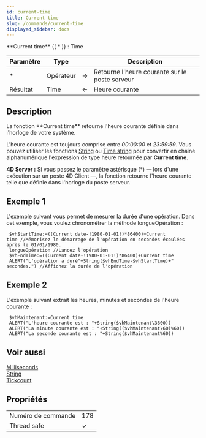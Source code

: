 ```yaml
---
id: current-time
title: Current time
slug: /commands/current-time
displayed_sidebar: docs
---
```


<!--REF #_command_.Current time.Syntax-->**Current time** {( * )} : Time<!-- END REF-->
<!--REF #_command_.Current time.Params-->
| Paramètre | Type |  | Description |
| --- | --- | --- | --- |
| * | Opérateur | &#8594;  | Retourne l'heure courante sur le poste serveur |
| Résultat | Time | &#8592; | Heure courante |

<!-- END REF-->

## Description 

<!--REF #_command_.Current time.Summary-->La fonction **Current time** retourne l'heure courante définie dans l'horloge de votre système.<!-- END REF--> 

L'heure courante est toujours comprise entre *00:00:00* et *23:59:59*. Vous pouvez utiliser les fonctions [String](../commands/string.md) ou [Time string](../commands/time-string) pour convertir en chaîne alphanumérique l'expression de type heure retournée par **Current time**.

**4D Server :** Si vous passez le paramètre astérisque (\*) — lors d'une exécution sur un poste 4D Client —, la fonction retourne l'heure courante telle que définie dans l'horloge du poste serveur. 

## Exemple 1 

L'exemple suivant vous permet de mesurer la durée d'une opération. Dans cet exemple, vous voulez chronométrer la méthode longueOpération :   
  
```4d
 $vhStartTime:=((Current date-!1980-01-01!)*86400)+Current time //Mémorisez le démarrage de l'opération en secondes écoulées après le 01/01/1980.
 longueOpération //Lancez l'opération
 $vhEndTime:=((Current date-!1980-01-01!)*86400)+Current time
 ALERT("L'opération a duré"+String($vhEndTime-$vhStartTime)+" secondes.") //Affichez la durée de l'opération
```

## Exemple 2 

L'exemple suivant extrait les heures, minutes et secondes de l'heure courante :

```4d
 $vhMaintenant:=Current time
 ALERT("L'heure courante est : "+String($vhMaintenant\3600))
 ALERT("La minute courante est : "+String(($vhMaintenant\60)%60))
 ALERT("La seconde courante est : "+String($vhMaintenant%60))
```

## Voir aussi 

[Milliseconds](milliseconds.md)  
[String](../commands/string.md)  
[Tickcount](tickcount.md)  

## Propriétés

|  |  |
| --- | --- |
| Numéro de commande | 178 |
| Thread safe | &check; |


